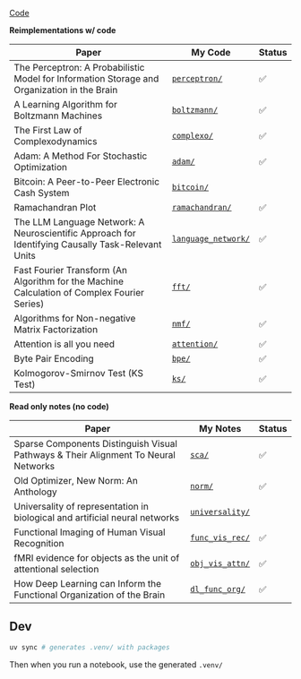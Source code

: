 [Code](https://github.com/xnought/paper-implement/tree/main)

**Reimplementations w/ code**

| Paper                                                                                             | My Code                                    | Status |
| ------------------------------------------------------------------------------------------------- | ------------------------------------------ | ------ |
| The Perceptron: A Probabilistic Model for Information Storage and Organization in the Brain       | [`perceptron/`](./perceptron/)             | ✅     |
| A Learning Algorithm for Boltzmann Machines                                                       | [`boltzmann/`](./boltzmann/)               | ✅     |
| The First Law of Complexodynamics                                                                 | [`complexo/`](./complexo/)                 | ✅     |
| Adam: A Method For Stochastic Optimization                                                        | [`adam/`](./adam/)                         | ✅     |
| Bitcoin: A Peer-to-Peer Electronic Cash System                                                    | [`bitcoin/`](./bitcoin/)                   |        |
| Ramachandran Plot                                                                                 | [`ramachandran/`](./ramachandran/)         | ✅     |
| The LLM Language Network: A Neuroscientific Approach for Identifying Causally Task-Relevant Units | [`language_network/`](./language_network/) | ✅     |
| Fast Fourier Transform (An Algorithm for the Machine Calculation of Complex Fourier Series)       | [`fft/`](./fft/)                           | ✅     |
| Algorithms for Non-negative Matrix Factorization                                                  | [`nmf/`](./nmf/)                           | ✅     |
| Attention is all you need                                                                         | [`attention/`](./attention/)               | ✅     |
| Byte Pair Encoding                                                                                | [`bpe/`](./bpe/)                           | ✅     |
| Kolmogorov-Smirnov Test (KS Test)                                                                 | [`ks/`](./ks/)                             | ✅     |

**Read only notes (no code)**

| Paper                                                                              | My Notes                           | Status |
| ---------------------------------------------------------------------------------- | ---------------------------------- | ------ |
| Sparse Components Distinguish Visual Pathways & Their Alignment To Neural Networks | [`sca/`](./sca/)                   | ✅     |
| Old Optimizer, New Norm: An Anthology                                              | [`norm/`](./norm/)                 | ✅     |
| Universality of representation in biological and artificial neural networks        | [`universality/`](./universality/) |        |
| Functional Imaging of Human Visual Recognition                                     | [`func_vis_rec/`](./func_vis_rec/) | ✅     |
| fMRI evidence for objects as the unit of attentional selection                     | [`obj_vis_attn/`](./obj_vis_attn/) | ✅     |
| How Deep Learning can Inform the Functional Organization of the Brain              | [`dl_func_org/`](./dl_func_org/)   | ✅     |

## Dev

```bash
uv sync # generates .venv/ with packages
```

Then when you run a notebook, use the generated `.venv/`
